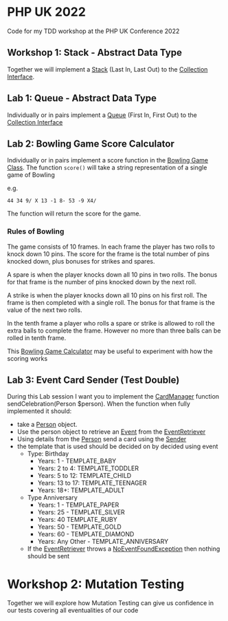 # PHP UK 2022
Code for my TDD workshop at the PHP UK Conference 2022

## Workshop 1: Stack - Abstract Data Type
Together we will implement a [Stack](src/ADT/Stack.php) (Last In, Last Out) to the 
[Collection Interface](src/ADT/Collection.php).

## Lab 1: Queue - Abstract Data Type
Individually or in pairs implement a [Queue](src/ADT/Queue.php) (First In, First Out) to the 
[Collection Interface](src/ADT/Collection.php)

## Lab 2: Bowling Game Score Calculator
Individually or in pairs implement a score function in the [Bowling Game Class](src/Bowling/Game.php). The function 
`score()` will take a string representation of a single game of Bowling

e.g.
```text
44 34 9/ X 13 -1 8- 53 -9 X4/
```

The function will return the score for the game.

### Rules of Bowling
The game consists of 10 frames. In each frame the player has two rolls to knock down 10 pins. The score for the frame is
the total number of pins knocked down, plus bonuses for strikes and spares.

A spare is when the player knocks down all 10 pins in two rolls. The bonus for that frame is the number of pins knocked
down by the next roll.

A strike is when the player knocks down all 10 pins on his first roll. The frame is then completed with a single roll.
The bonus for that frame is the value of the next two rolls.

In the tenth frame a player who rolls a spare or strike is allowed to roll the extra balls to complete the frame. 
However no more than three balls can be rolled in tenth frame.

This [Bowling Game Calculator](https://www.bowlinggenius.com/) may be useful to experiment with how the scoring works

## Lab 3: Event Card Sender (Test Double)

During this Lab session I want you to implement the [CardManager](src/Celebration/CardManager.php) function
sendCelebration(Person $person). When the function when fully implemented it should:
  - take a [Person](src/Celebration/Person.php) object.
  - Use the person object to retrieve an [Event](src/Celebration/Event.php) from the [EventRetriever](src/Celebration/EventRetriever.php)
  - Using details from the [Person](src/Celebration/Person.php) send a card using the [Sender](src/Celebration/Sender.php)
  - the template that is used should be decided on by decided using event
    - Type: Birthday
      - Years: 1 - TEMPLATE_BABY
      - Years: 2 to 4: TEMPLATE_TODDLER
      - Years: 5 to 12: TEMPLATE_CHILD
      - Years: 13 to 17: TEMPLATE_TEENAGER
      - Years: 18+: TEMPLATE_ADULT
    - Type Anniversary
      - Years: 1 - TEMPLATE_PAPER
      - Years: 25 - TEMPLATE_SILVER
      - Years: 40 TEMPLATE_RUBY
      - Years: 50 - TEMPLATE_GOLD
      - Years: 60 - TEMPLATE_DIAMOND
      - Years: Any Other - TEMPLATE_ANNIVERSARY
    - If the [EventRetriever](src/Celebration/EventRetriever.php) throws a [NoEventFoundException](src/Celebration/NoEventFoundException.php) then nothing should be sent


# Workshop 2: Mutation Testing 
Together we will explore how Mutation Testing can give us confidence in our tests covering all eventualities of our code
